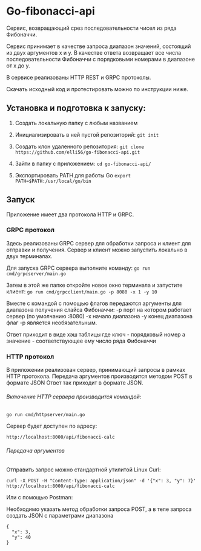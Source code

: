 # Go-fibonacci-api

Сервис, возвращающий срез последовательности чисел из ряда Фибоначчи. 

Сервис принимает в качестве запроса диапазон значений, состоящий из двух аргументов x и y. 
В качестве ответа возвращает все числа последовательности Фибоначчи с порядковыми номерами в диапазоне от x до y.

В сервисе реализованы HTTP REST и GRPC протоколы.

Скачать исходный код и протестировать можно по инструкции ниже.

## Установка и подготовка к запуску:
1. Создать локальную папку с любым названием
2. Инициализировать в ней пустой репозиторий:
```git init``` 
4. Создать клон удаленного репозитория: 
```git clone https://github.com/elli56/go-fibonacci-api.git```

5. Зайти в папку с приложением: 
```cd go-fibonacci-api/```

6. Экспортировать PATH для работы Go 
```export PATH=$PATH:/usr/local/go/bin```

## Запуск

Приложение имеет два протокола HTTP и  GRPC. 

### GRPC протокол
Здесь реализованы GRPC сервер для обработки запроса и клиент для отправки и получения.
Сервер и клиент можно запустить локально в двух терминалах. 

Для запуска GRPC сервера выполните команду:
```go run cmd/grpcserver/main.go```

Затем в этой же папке откройте новое окно терминала и запустите клиент:
```go run cmd/grpcclient/main.go -p 8080 -x 1 -y 10```

Вместе с командой с помощью флагов передаются аргументы для диапазона получения слайса Фибоначчи:
-p порт на котором работает сервер (по умолчанию :8080)
-x начало диапазона 
-y конец диапазона
флаг -p является необязательным.

Ответ приходит в виде хэш таблицы где ключ - порядковый номер а значение - соответствующее ему число ряда Фибоначчи



### HTTP протокол
В приложении реализован сервер, принимающий запросы в рамках HTTP протокола.
Передача аргументов производится методом POST в формате JSON 
Ответ так приходит в формате JSON.


###### Включение HTTP сервера производится командой:

```go run cmd/httpserver/main.go```

Сервер будет доступен по адресу:

```http://localhost:8000/api/fibonacci-calc```


###### Передача аргументов

Отправить запрос можно стандартной утилитой Linux Curl:

```curl -X POST -H "Content-Type: application/json" -d '{"x": 3, "y": 7}' http://localhost:8000/api/fibonacci-calc```

Или с помощью Postman:

Необходимо указать метод обработки запроса POST, а в теле запроса создать JSON с параметрами диапазона

```
{ 
  "x": 3, 
  "y": 40 
}
```



